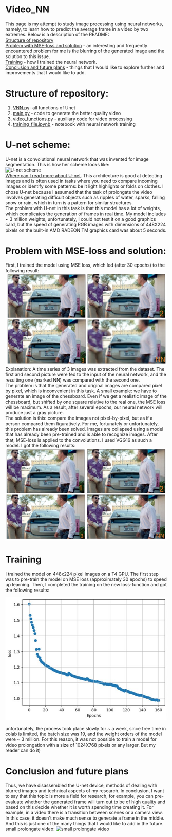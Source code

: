 # Video_NN
This page is my attempt to study image processing using neural networks, namely, to learn how to predict the average frame in a video by two extremes.
Below is a description of the README: <br />
[Structure of repository](#Structure-of-repository) <br />
[Problem with MSE-loss and solution](#Problem-with-MSE-loss-and-solution) -  an interesting and frequently encountered problem for me is the blurring of the generated image and the solution to this issue. <br />
[Training](#Training) - how I trained the neural network. <br />
[Сonclusion and future plans](#Сonclusion-and-future-plans) - things that I would like to explore further and improvements that I would like to add. 
# Structure of repository:
1. [VNN.py](https://github.com/berkutivan/Video_NN/blob/main/VNN.py)- all functions of Unet
2. [main.py](https://github.com/berkutivan/Video_NN/blob/main/main.py) - code to generate the better quality video
3. [video_functions.py](https://github.com/berkutivan/Video_NN/blob/main/video_functions.py) - auxiliary code for video processing
4. [training_file.ipynb](https://github.com/berkutivan/Video_NN/blob/main/training_file.ipynb) - notebook with neural network training
# U-net scheme:
U-net is a convolutional neural network that was invented for image segmentation. This is how her scheme looks like:
 <br />
![U-net scheme](https://aswinvisva.me/images/unet.png)
 <br />
[Where can I read more about U-net](https://www.geeksforgeeks.org/u-net-architecture-explained/). This architecture is good at detecting images and is often used in tasks where you need to compare incoming images or identify some patterns: be it light highlights or folds on clothes. 
I chose U-net because I assumed that the task of prolongate the video involves generating difficult objects such as ripples of water, sparks, falling snow or rain, which in turn is a pattern for similar structures.  <br /> 
The problem with U-net in this task is that this model has a lot of weights, which complicates the generation of frames in real time.
My model includes ~ 3 million weights, unfortunately, I could not test it on a good graphics card, but the speed of generating RGB images with dimensions of 448X224 pixels on the built-in AMD RADEON TM graphics card was about 5 seconds.
# Problem with MSE-loss and solution: 
First, I trained the model using MSE loss, which led (after 30 epochs) to the following result:
![Generate img with MSE loss](https://github.com/berkutivan/Video_NN/blob/main/before_result.jpg)
Explanation: A time series of 3 images was extracted from the dataset. The first and second picture were fed to the input of the neural network, and the resulting one (marked NN) was compared with the second one. <br />
The problem is that the generated and original images are compared pixel by pixel, which is inconvenient in this task. 
A small example: we have to generate an image of the chessboard. Even if we get a realistic image of the chessboard, but shifted by one square relative to the real one, the MSE loss will be maximum. As a result, after several epochs, our neural network will produce just a gray picture. <br />
The solution is this: compare the images not pixel-by-pixel, but as if a person compared them figuratively. For me, fortunately or unfortunately, this problem has already been solved.
Images are collapsed using a model that has already been pre-trained and is able to recognize images. After that, MSE-loss is applied to the convolutions.
I used VGG16 as such a model.  I got the following results:
![GEnerate img with new loss](https://github.com/berkutivan/Video_NN/blob/main/after_result.jpg)

# Training

I trained the model on 448x224 pixel images on a T4 GPU. The first step was to pre-train the model on MSE loss (approximately 30 epochs) to speed up learning. Then, I completed the training on the new loss-function and got the following results:

![](https://github.com/berkutivan/Video_NN/blob/main/loss.png)

unfortunately, the process took place slowly for ~ a week, since free time in colab is limited, the batch size was 19, and the weight orders of the model were ~ 3 million. 
For this reason, it was not possible to train a model for video prolongation with a size of 1024X768 pixels or any larger. But my reader can do it)

# Сonclusion and future plans
Thus, we have disassembled the U-net device, methods of dealing with blurred images and technical aspects of my research.
In conclusion, I want to say that this topic is more a field for research, for example, you can pre-evaluate whether the generated frame will turn out to be of high quality and based on this decide whether it is worth spending time creating it. For example, in a video there is a transition between scenes or a camera view. In this case, it doesn't make much sense to generate a frame in the middle. And this is just one of the many things that I would like to add in the future.<br />
small prolongate video:
![small prolongate video](https://github.com/berkutivan/Video_NN/blob/main/generate.gif)
